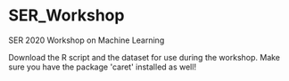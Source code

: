 # SER_Workshop
SER 2020 Workshop on Machine Learning

Download the R script and the dataset for use during the workshop. Make sure you have the package 'caret' installed as well!


